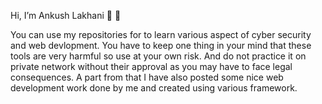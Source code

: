 Hi, I’m Ankush Lakhani 👾 🤖

You can use my repositories for to learn various aspect of cyber security and web devlopment.
You have to keep one thing in your mind that these tools are very harmful so use at your own risk.
And do not practice it on private network without their approval as you may have to face legal consequences.
A part from that I have also posted some nice web development work done by me and created using various framework.
